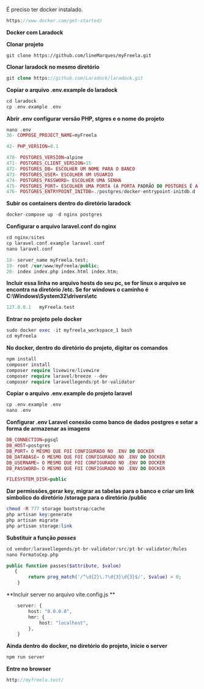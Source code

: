 É preciso ter docker instalado.

```php
https://www.docker.com/get-started/
```


**Docker com Laradock**



**Clonar projeto**

```linux
git clone https://github.com/lineMarques/myFreela.git
```

**Clonar laradock no mesmo diretório**

```php
git clone https://github.com/Laradock/laradock.git
```

**Copiar o arquivo .env.example do laradock**

```php
cd laradock
cp .env.example .env
```

**Abrir .env configurar versão PHP, stgres e o nome do projeto**

```php
nano .env
36- COMPOSE_PROJECT_NAME=myFreela
```

```php
42- PHP_VERSION=8.1
```

```php
470- POSTGRES_VERSION=alpine
471- POSTGRES_CLIENT_VERSION=15
472- POSTGRES_DB= ESCOLHER UM NOME PARA O BANCO
473- POSTGRES_USER= ESCOLHER UM USUARIO
474- POSTGRES_PASSWORD= ESCOLHER UMA SENHA
475- POSTGRES_PORT= ESCOLHER UMA PORTA (A PORTA PADRÃO DO POSTGRES É A 5432)
476- POSTGRES_ENTRYPOINT_INITDB=./postgres/docker-entrypoint-initdb.d
```

**Subir os containers dentro do diretório laradock**

```php
docker-compose up -d nginx postgres
```

**Configurar o arquivo laravel.conf do nginx**

```php
cd nginx/sites
cp laravel.conf.example laravel.conf
nano laravel.conf

18- server_name myFreela.test;
19- root /var/www/myFreela/public;
20- index index.php index.html index.htm;
```

**Incluir essa linha no arquivo hosts do seu pc, se for linux o arquivo se encontra na diretório /etc. Se for windows o caminho é C:\Windows\System32\drivers\etc**

```php
127.0.0.1	myFreela.test
```

**Entrar no projeto pelo docker**

```php
sudo docker exec -it myfreela_workspace_1 bash
cd myFreela
```

**No docker, dentro do diretório do projeto, digitar os comandos**

```php
npm install
composer install
composer require livewire/livewire
composer require laravel/breeze --dev
composer require laravellegends/pt-br-validator
```

**Copiar o arquivo .env.example do projeto laravel**

```php
cp .env.example .env
nano .env
```

**Configurar .env Laravel conexão como banco de dados postgres e setar a forma de armazenar as imagens**

```php
DB_CONNECTION=pgsql
DB_HOST=postgres
DB_PORT= O MESMO QUE FOI CONFIGURADO NO .ENV DO DOCKER
DB_DATABASE= O MESMO QUE FOI CONFIGURADO NO .ENV DO DOCKER
DB_USERNAME= O MESMO QUE FOI CONFIGURADO NO .ENV DO DOCKER
DB_PASSWORD= O MESMO QUE FOI CONFIGURADO NO .ENV DO DOCKER

FILESYSTEM_DISK=public
```

**Dar permissões,gerar key, migrar as tabelas para o banco e criar um link símbolico do diretório /storage para o diretório /public**

```php
chmod -R 777 storage bootstrap/cache
php artisan key:generate
php artisan migrate
php artisan storage:link
```

**Substituir a função ***passes*****

```php
cd vendor/laravellegends/pt-br-validator/src/pt-br-validator/Rules
nano FormatoCep.php

public function passes($attribute, $value)
   {
        return preg_match('/^\d{2}\.?\d{3}\d{3}$/', $value) > 0;
    }
```

**Incluir server no arquivo vite.config.js **

```php
    server: {
        host: "0.0.0.0",
        hmr: {
            host: "localhost",
        },
    }
```

**Ainda dentro do docker, no diretório do projeto, inicie o server**

```php
npm run server
```

**Entre no browser**

```php
http://myfreela.test/
```



